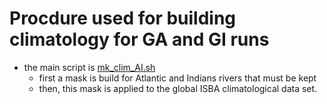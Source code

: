 # Procdure used for building climatology for GA and GI runs
  * the main script is [mk_clim_AI.sh](./mk_clim_AI.sh)
    * first a mask is build for Atlantic and Indians rivers that must be kept
    * then, this mask is applied to the global ISBA climatological data set.
  
